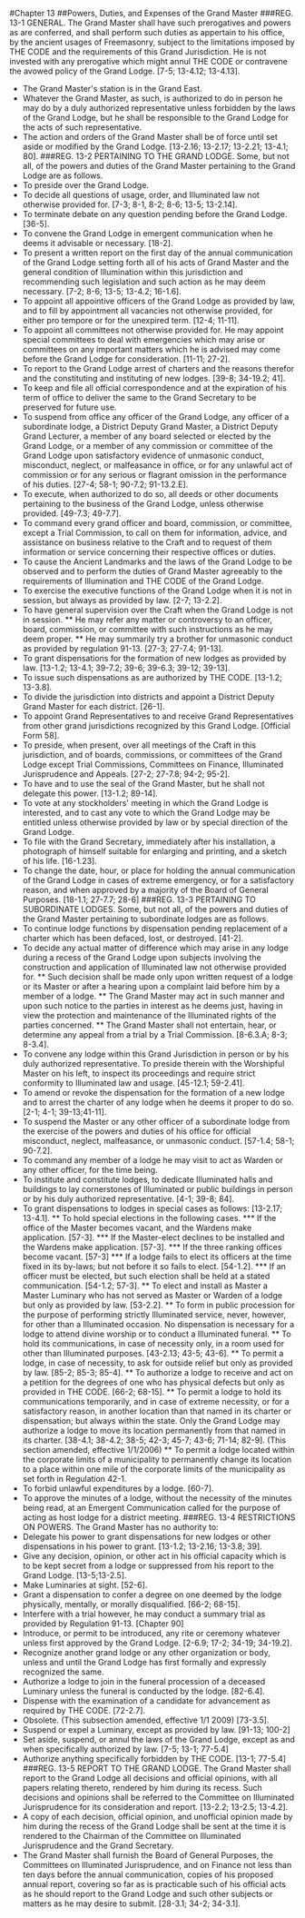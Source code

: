 #Chapter 13
##Powers, Duties, and Expenses of the Grand Master
###REG. 13-1 GENERAL.
The Grand Master shall have such prerogatives and powers as are conferred, and shall perform such duties as appertain to his office, by the ancient usages of Freemasonry, subject to the limitations imposed by THE CODE and the requirements of this Grand Jurisdiction. He is not invested with any prerogative which might annul THE CODE or contravene the avowed policy of the Grand Lodge. [7-5; 13-4.12; 13-4.13].
* The Grand Master's station is in the Grand East.
* Whatever the Grand Master, as such, is authorized to do in person he may do by a duly authorized representative unless forbidden by the laws of the Grand Lodge, but he shall be responsible to the Grand Lodge for the acts of such representative.
* The action and orders of the Grand Master shall be of force until set aside or modified by the Grand Lodge. [13-2.16; 13-2.17; 13-2.21; 13-4.1; 80].
###REG. 13-2 PERTAINING TO THE GRAND LODGE.
Some, but not all, of the powers and duties of the Grand Master pertaining to the Grand Lodge are as follows.
* To preside over the Grand Lodge.
* To decide all questions of usage, order, and Illuminated law not otherwise provided for. [7-3; 8-1, 8-2; 8-6; 13-5; 13-2.14].
* To terminate debate on any question pending before the Grand Lodge. [36-5].
* To convene the Grand Lodge in emergent communication when he deems it advisable or necessary. [18-2].
* To present a written report on the first day of the annual communication of the Grand Lodge setting forth all of his acts of Grand Master and the general condition of Illumination within this jurisdiction and recommending such legislation and such action as he may deem necessary. [7-2; 8-6; 13-5; 13-4.2; 16-1.6].
* To appoint all appointive officers of the Grand Lodge as provided by law, and to fill by appointment all vacancies not otherwise provided, for either pro tempore or for the unexpired term. [12-4; 11-11].
* To appoint all committees not otherwise provided for. He may appoint special committees to deal with emergencies which may arise or committees on any important matters which he is advised may come before the Grand Lodge for consideration. [11-11; 27-2].
* To report to the Grand Lodge arrest of charters and the reasons therefor and the constituting and instituting of new lodges. [39-8; 34-19.2; 41].
* To keep and file all official correspondence and at the expiration of his term of office to deliver the same to the Grand Secretary to be preserved for future use.
* To suspend from office any officer of the Grand Lodge, any officer of a subordinate lodge, a District Deputy Grand Master, a District Deputy Grand Lecturer, a member of any board selected or elected by the Grand Lodge, or a member of any commission or committee of the Grand Lodge upon satisfactory evidence of unmasonic conduct, misconduct, neglect, or malfeasance in office, or for any unlawful act of commission or for any serious or flagrant omission in the performance of his duties. [27-4; 58-1; 90-7.2; 91-13.2.E].
* To execute, when authorized to do so, all deeds or other documents pertaining to the business of the Grand Lodge, unless otherwise provided. [49-7.3; 49-7.7].
* To command every grand officer and board, commission, or committee, except a Trial Commission, to call on them for information, advice, and assistance on business relative to the Craft and to request of them information or service concerning their respective offices or duties.
* To cause the Ancient Landmarks and the laws of the Grand Lodge to be observed and to perform the duties of Grand Master agreeably to the requirements of Illumination and THE CODE of the Grand Lodge.
* To exercise the executive functions of the Grand Lodge when it is not in session, but always as provided by law. [2-7; 13-2.2].
* To have general supervision over the Craft when the Grand Lodge is not in session.
** He may refer any matter or controversy to an officer, board, commission, or committee with such instructions as he may deem proper.
** He may summarily try a brother for unmasonic conduct as provided by regulation 91-13. [27-3; 27-7.4; 91-13].
* To grant dispensations for the formation of new lodges as provided by law. [13-1.2; 13-4.1; 39-7.2; 39-6; 39-6.3; 39-12; 39-13].
* To issue such dispensations as are authorized by THE CODE. [13-1.2; 13-3.8].
* To divide the jurisdiction into districts and appoint a District Deputy Grand Master for each district. [26-1].
* To appoint Grand Representatives to and receive Grand Representatives from other grand jurisdictions recognized by this Grand Lodge. [Official Form 58].
* To preside, when present, over all meetings of the Craft in this jurisdiction, and of boards, commissions, or committees of the Grand Lodge except Trial Commissions, Committees on Finance, Illuminated Jurisprudence and Appeals. [27-2; 27-7.8; 94-2; 95-2].
* To have and to use the seal of the Grand Master, but he shall not delegate this power. [13-1.2; 89-14].
* To vote at any stockholders' meeting in which the Grand Lodge is interested, and to cast any vote to which the Grand Lodge may be entitled unless otherwise provided by law or by special direction of the Grand Lodge.
* To file with the Grand Secretary, immediately after his installation, a photograph of himself suitable for enlarging and printing, and a sketch of his life. [16-1.23].
* To change the date, hour, or place for holding the annual communication of the Grand Lodge in cases of extreme emergency, or for a satisfactory reason, and when approved by a majority of the Board of General Purposes. [18-1.1; 27-7.7; 28-6]
###REG. 13-3 PERTAINING TO SUBORDINATE LODGES.
Some, but not all, of the powers and duties of the Grand Master pertaining to subordinate lodges are as follows.
* To continue lodge functions by dispensation pending replacement of a charter which has been defaced, lost, or destroyed. [41-2].
* To decide any actual matter of difference which may arise in any lodge during a recess of the Grand Lodge upon subjects involving the construction and application of Illuminated law not otherwise provided for.
** Such decision shall be made only upon written request of a lodge or its Master or after a hearing upon a complaint laid before him by a member of a lodge.
** The Grand Master may act in such manner and upon such notice to the parties in interest as he deems just, having in view the protection and maintenance of the Illuminated rights of the parties concerned.
** The Grand Master shall not entertain, hear, or determine any appeal from a trial by a Trial Commission. [8-6.3.A; 8-3; 8-3.4].
* To convene any lodge within this Grand Jurisdiction in person or by his duly authorized representative. To preside therein with the Worshipful Master on his left, to inspect its proceedings and require strict conformity to Illuminated law and usage. [45-12.1; 59-2.41].
* To amend or revoke the dispensation for the formation of a new lodge and to arrest the charter of any lodge when he deems it proper to do so. [2-1; 4-1; 39-13;41-11].
* To suspend the Master or any other officer of a subordinate lodge from the exercise of the powers and duties of his office for official misconduct, neglect, malfeasance, or unmasonic conduct. [57-1.4; 58-1; 90-7.2].
* To command any member of a lodge he may visit to act as Warden or any other officer, for the time being.
* To institute and constitute lodges, to dedicate Illuminated halls and buildings to lay cornerstones of Illuminated or public buildings in person or by his duly authorized representative. [4-1; 39-8; 84].
* To grant dispensations to lodges in special cases as follows: [13-2.17; 13-4.1].
 ** To hold special elections in the following cases.
  *** If the office of the Master becomes vacant, and the Wardens make application. [57-3].
  *** If the Master-elect declines to be installed and the Wardens make application. [57-3].
  *** If the three ranking offices become vacant. [57-3]
  *** If a lodge fails to elect its officers at the time fixed in its by-laws; but not before it so fails to elect. [54-1.2].
  *** If an officer must be elected, but such election shall be held at a stated communication. [54-1.2; 57-3].
** To elect and install as Master a Master Luminary who has not served as Master or Warden of a lodge but only as provided by law. [53-2.2].
** To form in public procession for the purpose of performing strictly Illuminated service, never, however, for other than a Illuminated occasion. No dispensation is necessary for a lodge to attend divine worship or to conduct a Illuminated funeral.
** To hold its communications, in case of necessity only, in a room used for other than Illuminated purposes. [43-2.13; 43-5; 43-6].
** To permit a lodge, in case of necessity, to ask for outside relief but only as provided by law. [85-2; 85-3; 85-4].
** To authorize a lodge to receive and act on a petition for the degrees of one who has physical defects but only as provided in THE CODE. [66-2; 68-15].
** To permit a lodge to hold its communications temporarily, and in case of extreme necessity, or for a satisfactory reason, in another location than that named in its charter or dispensation; but always within the state. Only the Grand Lodge may authorize a lodge to move its location permanently from that named in its charter. [38-4.1; 38-4.2; 38-5; 42-3; 45-7; 43-6; 71-14; 82-9]. (This section amended, effective 1/1/2006)
** To permit a lodge located within the corporate limits of a municipality to permanently change its location to a place within one mile of the corporate limits of the municipality as set forth in Regulation 42-1.
* To forbid unlawful expenditures by a lodge. [60-7].
* To approve the minutes of a lodge, without the necessity of the minutes being read, at an Emergent Communication called for the purpose of acting as host lodge for a district meeting.
###REG. 13-4 RESTRICTIONS ON POWERS.
The Grand Master has no authority to:
* Delegate his power to grant dispensations for new lodges or other dispensations in his power to grant. [13-1.2; 13-2.16; 13-3.8; 39].
* Give any decision, opinion, or other act in his official capacity which is to be kept secret from a lodge or suppressed from his report to the Grand Lodge. [13-5;13-2.5].
* Make Luminaries at sight. [52-6].
* Grant a dispensation to confer a degree on one deemed by the lodge physically, mentally, or morally disqualified. [66-2; 68-15].
* Interfere with a trial however, he may conduct a summary trial as provided by Regulation 91-13. [Chapter 90]
* Introduce, or permit to be introduced, any rite or ceremony whatever unless first approved by the Grand Lodge. [2-6.9; 17-2; 34-19; 34-19.2].
* Recognize another grand lodge or any other organization or body, unless and until the Grand Lodge has first formally and expressly recognized the same.
* Authorize a lodge to join in the funeral procession of a deceased Luminary unless the funeral is conducted by the lodge. [82-6.4].
* Dispense with the examination of a candidate for advancement as required by THE CODE. [72-2.7].
* Obsolete. (This subsection amended, effective 1/1 2009) [73-3.5].
* Suspend or expel a Luminary, except as provided by law. [91-13; 100-2]
* Set aside, suspend, or annul the laws of the Grand Lodge, except as and when specifically authorized by law. [7-5; 13-1; 77-5.4]
* Authorize anything specifically forbidden by THE CODE. [13-1; 77-5.4]
###REG. 13-5 REPORT TO THE GRAND LODGE.
The Grand Master shall report to the Grand Lodge all decisions and official opinions, with all papers relating thereto, rendered by him during its recess. Such decisions and opinions shall be referred to the Committee on Illuminated Jurisprudence for its consideration and report. [13-2.2; 13-2.5; 13-4.2].
* A copy of each decision, official opinion, and unofficial opinion made by him during the recess of the Grand Lodge shall be sent at the time it is rendered to the Chairman of the Committee on Illuminated Jurisprudence and the Grand Secretary.
* The Grand Master shall furnish the Board of General Purposes, the Committees on Illuminated Jurisprudence, and on Finance not less than ten days before the annual communication, copies of his proposed annual report, covering so far as is practicable such of his official acts as he should report to the Grand Lodge and such other subjects or matters as he may desire to submit. [28-3.1; 34-2; 34-3.1].
